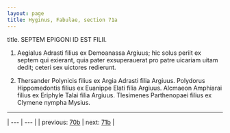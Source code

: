 ```yaml
---
layout: page
title: Hyginus, Fabulae, section 71a
---
```


title. SEPTEM EPIGONI ID EST FILII.



1. Aegialus Adrasti filius ex Demoanassa Argiuus; hic solus periit ex septem qui exierant, quia pater exsuperauerat pro patre uicariam uitam dedit; ceteri sex uictores redierunt.



2. Thersander Polynicis filius ex Argia Adrasti filia Argiuus. Polydorus Hippomedontis filius ex Euanippe Elati filia Argiuus. Alcmaeon Amphiarai filius ex Eriphyle Talai filia Argiuus. Tlesimenes Parthenopaei filius ex Clymene nympha Mysius.



---

| --- | --- |
| previous: [70b](../70b/) | next: [71b](../71b/) |